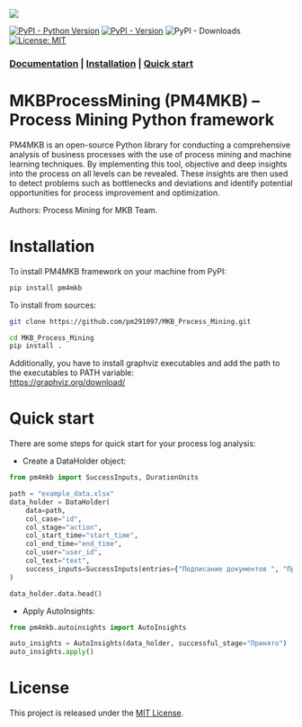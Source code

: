 ![](https://github.com/pm291097/MKB_Process_Mining/blob/main/imgs/Logo.png?raw=true)

[![PyPI - Python Version](https://img.shields.io/pypi/pyversions/pm4mkb)](https://pypi.org/project/pm4mkb)
[![PyPI - Version](https://img.shields.io/pypi/v/pm4mkb)](https://pypi.org/project/pm4mkb)
![PyPI - Downloads](https://img.shields.io/pypi/dm/pm4mkb)
[![License: MIT](https://img.shields.io/badge/License-MIT-yellow.svg)](https://opensource.org/licenses/MIT)
### [Documentation](https://process-mining-mkb.readthedocs.io/en/latest/)  |  [Installation](#installation) | [Quick start](#quick-start)
# MKBProcessMining (PM4MKB) – Process Mining Python framework
PM4MKB is an open-source Python library for conducting a comprehensive analysis of business processes with the use of process mining and machine learning techniques. By implementing this tool, objective and deep insights into the process on all levels can be revealed. These insights are then used to detect problems such as bottlenecks and deviations and identify potential opportunities for process improvement and optimization.

Authors: Process Mining for MKB Team.

# Installation

To install PM4MKB framework on your machine from PyPI:
```bash
pip install pm4mkb
```
To install from sources:
```bash
git clone https://github.com/pm291097/MKB_Process_Mining.git

cd MKB_Process_Mining
pip install .
```

Additionally, you have to install graphviz executables and add the path to the executables to PATH variable:  
https://graphviz.org/download/

# Quick start

There are some steps for quick start for your process log analysis:
* Create a DataHolder object:
```python
from pm4mkb import SuccessInputs, DurationUnits

path = "example_data.xlsx"
data_holder = DataHolder(
    data=path,
    col_case="id",
    col_stage="action",
    col_start_time="start_time",
    col_end_time="end_time",
    col_user="user_id",
    col_text="text",
    success_inputs=SuccessInputs(entries={"Подписание документов ", "Принято"}),
)

data_holder.data.head()
```
* Apply AutoInsights:
```python
from pm4mkb.autoinsights import AutoInsights

auto_insights = AutoInsights(data_holder, successful_stage="Принято")
auto_insights.apply()
```

# License
This project is released under the [MIT License](https://github.com/pm291097/MKB_Process_Mining/blob/main/LICENSE).